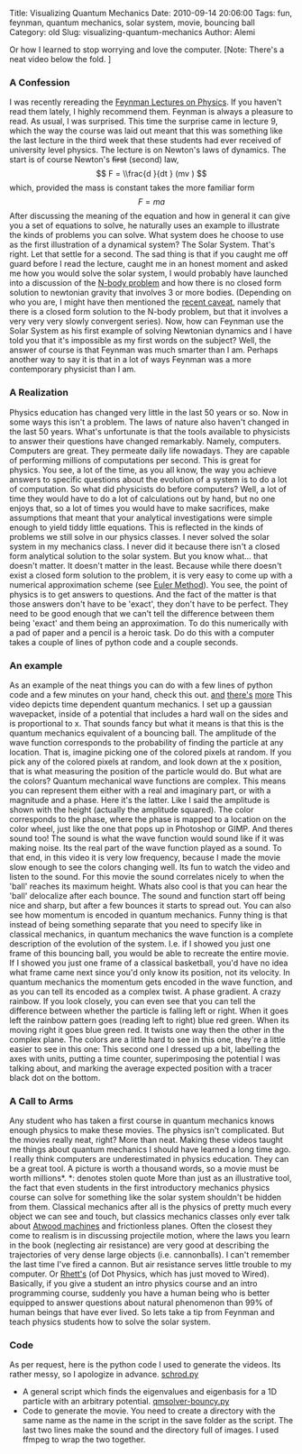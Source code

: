 Title: Visualizing Quantum Mechanics
Date: 2010-09-14 20:06:00
Tags: fun, feynman, quantum mechanics, solar system, movie, bouncing ball
Category: old
Slug: visualizing-quantum-mechanics
Author: Alemi


Or how I learned to stop worrying and love the computer. [Note: There's
a neat video below the fold. ]

### A Confession

I was recently rereading the [Feynman Lectures on
Physics](http://books.google.com/books?id=_6XvAAAAMAAJ&q=Feynman+lectures+on+physics&dq=Feynman+lectures+on+physics&hl=en&ei=6wmQTPzsDIG78gbAp_joDQ&sa=X&oi=book_result&ct=result&resnum=2&ved=0CDgQ6AEwAQ).
If you haven't read them lately, I highly recommend them. Feynman is
always a pleasure to read. As usual, I was surprised. This time the
surprise came in lecture 9, which the way the course was laid out meant
that this was something like the last lecture in the third week that
these students had ever received of university level physics. The
lecture is on Newton's laws of dynamics. The start is of course Newton's
~~first~~ (second) law, $$ F = \\frac{d }{dt } (mv ) $$ which, provided
the mass is constant takes the more familiar form $$ F = ma $$ After
discussing the meaning of the equation and how in general it can give
you a set of equations to solve, he naturally uses an example to
illustrate the kinds of problems you can solve. What system does he
choose to use as the first illustration of a dynamical system? The Solar
System. That's right. Let that settle for a second. The sad thing is
that if you caught me off guard before I read the lecture, caught me in
an honest moment and asked me how you would solve the solar system, I
would probably have launched into a discussion of the [N-body
problem](http://en.wikipedia.org/wiki/N-body_problem) and how there is
no closed form solution to newtonian gravity that involves 3 or more
bodies. (Depending on who you are, I might have then mentioned the
[recent caveat](http://adsabs.harvard.edu/abs/1991CeMDA..50...73W),
namely that there is a closed form solution to the N-body problem, but
that it involves a very very very slowly convergent series). Now, how
can Feynman use the Solar System as his first example of solving
Newtonian dynamics and I have told you that it's impossible as my first
words on the subject? Well, the answer of course is that Feynman was
much smarter than I am. Perhaps another way to say it is that in a lot
of ways Feynman was a more contemporary physicist than I am.

### A Realization

Physics education has changed very little in the last 50 years or so.
Now in some ways this isn't a problem. The laws of nature also haven't
changed in the last 50 years. What's unfortunate is that the tools
available to physicists to answer their questions have changed
remarkably. Namely, computers. Computers are great. They permeate daily
life nowadays. They are capable of performing millions of computations
per second. This is great for physics. You see, a lot of the time, as
you all know, the way you achieve answers to specific questions about
the evolution of a system is to do a lot of computation. So what did
physicists do before computers? Well, a lot of time they would have to
do a lot of calculations out by hand, but no one enjoys that, so a lot
of times you would have to make sacrifices, make assumptions that meant
that your analytical investigations were simple enough to yield tiddy
little equations. This is reflected in the kinds of problems we still
solve in our physics classes. I never solved the solar system in my
mechanics class. I never did it because there isn't a closed form
analytical solution to the solar system. But you know what... that
doesn't matter. It doesn't matter in the least. Because while there
doesn't exist a closed form solution to the problem, it is very easy to
come up with a numerical approximation scheme (see [Euler
Method](http://en.wikipedia.org/wiki/Euler_method)). You see, the point
of physics is to get answers to questions. And the fact of the matter is
that those answers don't have to be 'exact', they don't have to be
perfect. They need to be good enough that we can't tell the difference
between them being 'exact' and them being an approximation. To do this
numerically with a pad of paper and a pencil is a heroic task. Do do
this with a computer takes a couple of lines of python code and a couple
seconds.

### An example

As an example of the neat things you can do with a few lines of python
code and a few minutes on your hand, check this out.
[and](http://www.youtube.com/watch?v=J4Wg_b8bVm8)
[there's](http://www.youtube.com/watch?v=idpQOJKOh6Y)
[more](http://www.youtube.com/watch?v=Z9121zwpbBs) This video depicts
time dependent quantum mechanics. I set up a gaussian wavepacket, inside
of a potential that includes a hard wall on the sides and is
proportional to x. That sounds fancy but what it means is that this is
the quantum mechanics equivalent of a bouncing ball. The amplitude of
the wave function corresponds to the probability of finding the particle
at any location. That is, imagine picking one of the colored pixels at
random. If you pick any of the colored pixels at random, and look down
at the x position, that is what measuring the position of the particle
would do. But what are the colors? Quantum mechanical wave functions are
complex. This means you can represent them either with a real and
imaginary part, or with a magnitude and a phase. Here it's the latter.
Like I said the amplitude is shown with the height (actually the
amplitude squared). The color corresponds to the phase, where the phase
is mapped to a location on the color wheel, just like the one that pops
up in Photoshop or GIMP. And theres sound too! The sound is what the
wave function would sound like if it was making noise. Its the real part
of the wave function played as a sound. To that end, in this video it is
very low frequency, because I made the movie slow enough to see the
colors changing well. Its fun to watch the video and listen to the
sound. For this movie the sound correlates nicely to when the 'ball'
reaches its maximum height. Whats also cool is that you can hear the
'ball' delocalize after each bounce. The sound and function start off
being nice and sharp, but after a few bounces it starts to spread out.
You can also see how momentum is encoded in quantum mechanics. Funny
thing is that instead of being something separate that you need to
specify like in classical mechanics, in quantum mechanics the wave
function is a complete description of the evolution of the system. I.e.
if I showed you just one frame of this bouncing ball, you would be able
to recreate the entire movie. If I showed you just one frame of a
classical basketball, you'd have no idea what frame came next since
you'd only know its position, not its velocity. In quantum mechanics the
momentum gets encoded in the wave function, and as you can tell its
encoded as a complex twist. A phase gradient. A crazy rainbow. If you
look closely, you can even see that you can tell the difference between
whether the particle is falling left or right. When it goes left the
rainbow pattern goes (reading left to right) blue red green. When its
moving right it goes blue green red. It twists one way then the other in
the complex plane. The colors are a little hard to see in this one,
they're a little easier to see in this one: This second one I dressed up
a bit, labelling the axes with units, putting a time counter,
superimposing the potential I was talking about, and marking the average
expected position with a tracer black dot on the bottom.

### A Call to Arms

Any student who has taken a first course in quantum mechanics knows
enough physics to make these movies. The physics isn't complicated. But
the movies really neat, right? More than neat. Making these videos
taught me things about quantum mechanics I should have learned a long
time ago. I really think computers are underestimated in physics
education. They can be a great tool. A picture is worth a thousand
words, so a movie must be worth millions\*. \*: denotes stolen quote
More than just as an illustrative tool, the fact that even students in
the first introductory mechanics physics course can solve for something
like the solar system shouldn't be hidden from them. Classical mechanics
after all is the physics of pretty much every object we can see and
touch, but classics mechanics classes only ever talk about [Atwood
machines](http://en.wikipedia.org/wiki/Atwood_machine) and frictionless
planes. Often the closest they come to realism is in discussing
projectile motion, where the laws you learn in the book (neglecting air
resistance) are very good at describing the trajectories of very dense
large objects (i.e. cannonballs). I can't remember the last time I've
fired a cannon. But air resistance serves little trouble to my computer.
Or [Rhett's](http://www.wired.com/wiredscience/tag/air-resistance/) (of
Dot Physics, which has just moved to Wired). Basically, if you give a
student an intro physics course and an intro programming course,
suddenly you have a human being who is better equipped to answer
questions about natural phenomenon than 99% of human beings that have
ever lived. So lets take a tip from Feynman and teach physics students
how to solve the solar system.

### Code

As per request, here is the python code I used to generate the videos.
Its rather messy, so I apologize in advance.
[schrod.py](https://docs.google.com/leaf?id=0B8Il0b2saix4NzYzMmRhZDUtODFhZS00YTE1LTgzZWYtMzVhODI5YzRhNWJm&hl=en&authkey=CPrk9IUM)
- A general script which finds the eigenvalues and eigenbasis for a 1D
particle with an arbitrary potential.
[qmsolver-bouncy.py](https://docs.google.com/leaf?id=0B8Il0b2saix4ZDYxZmFlNzQtYzdkNC00YTVkLWJhNWMtN2IxM2ZmZDg4Mzg4&hl=en&authkey=CJ3m4ogJ)
- Code to generate the movie. You need to create a directory with the
same name as the name in the script in the save folder as the script.
The last two lines make the sound and the directory full of images. I
used ffmpeg to wrap the two together.
